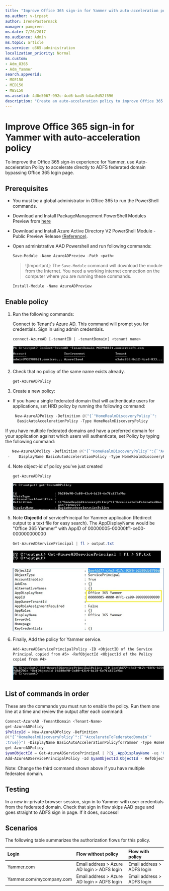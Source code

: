 ```yaml
---
title: "Improve Office 365 sign-in for Yammer with auto-acceleration policy"
ms.author: v-irpast
author: IrenePasternack
manager: pamgreen
ms.date: 7/26/2017
ms.audience: Admin
ms.topic: article
ms.service: o365-administration
localization_priority: Normal
ms.custom:
- Adm_O365
- Adm_Yammer
search.appverid:
- MOE150
- MED150
- MBS150
ms.assetid: 4d0e5067-992c-4cd6-bad5-b4ac0d52f596
description: "Create an auto-acceleration policy to improve Office 365 sign-in for Yammer."
---
```


# Improve Office 365 sign-in for Yammer with auto-acceleration policy

To improve the Office 365 sign-in experience for Yammer, use Auto-acceleration Policy to accelerate directly to ADFS federated domain bypassing Office 365 login page. 
  
## Prerequisites

- You must be a global administrator in Office 365 to run the PowerShell commands.
    
- Download and Install PackageManagement PowerShell Modules Preview from [here](https://www.microsoft.com/en-us/download/details.aspx?id=49186)
    
- Download and Install Azure Active Directory V2 PowerShell Module - Public Preview Release [(](https://www.powershellgallery.com/packages/AzureADPreview/2.0.0.85)[Reference](https://www.powershellgallery.com/packages/AzureADPreview/2.0.0.85)[)](https://www.powershellgallery.com/packages/AzureADPreview/2.0.0.85).
    
- Open administrative AAD Powershell and run following commands:
    
    ```powershell
    Save-Module -Name AzureADPreview -Path <path>
    ```

     >![Important]:
    >The  `Save-Module` command will download the module from the Internet. You need a working internet connection on the computer where you are running these commands. 

  
    ```powershell
    Install-Module -Name AzureADPreview
    ```

## Enable policy

1. Run the following commands:
    
    Connect to Tenant's Azure AD. This command will prompt you for credentials. Sign in using admin credentials.
    
      ```powershell
     connect-AzureAD [-tenantID | -tenantDomain] <tenant name>
     ```

    ![Examnple sign-in using admin credentials.](../media/7f7c2ac7-b7dc-4ee1-b5c6-32b3c2ae6dc1.jpg)
  
2. Check that no policy of the same name exists already.
    
      ```powershell
      get-AzureADPolicy
      ```

3. Create a new policy:
    
  - If you have a single federated domain that will authenticate users for applications, set HRD policy by running the following command:
    
     ```powershell
      New-AzureADPolicy -Definition @("{`"HomeRealmDiscoveryPolicy`":        {`"AccelerateToFederatedDomain`":true}}") -DisplayName
       BasicAutoAccelerationPolicy -Type HomeRealmDiscoveryPolicy
    ```

If you have multiple federated domains and have a preferred domain for your application against which users will authenticate, set Policy by typing the following command:
    
   ```powershell
      New-AzureADPolicy -Definition @("{`"HomeRealmDiscoveryPolicy`":{`"AccelerateToFederatedDomain`":true,`"PreferredDomain`":`"contoso.com`"}}")
    -    DisplayName BasicAutoAccelerationPolicy -Type HomeRealmDiscoveryPolicy
   ```

4. Note object-id of policy you've just created
    ```powershell
    get-AzureADPolicy
    ```
    ![Example output of new policy](../media/622b3fcc-ed8b-4941-85be-e045b153607e.jpg)

5. Note **ObjectId** of servicePrincipal for Yammer application (Redirect output to a text file for easy search). The AppDisplayName would be "Office 365 Yammer" with AppID of 00000005-00000ff1-ce00-000000000000 
    
    ```powershell
    Get-AzureADServicePrincipal | fl > output.txt
    ```
    ![Command line for redirecting output to a text file](../media/31fee97b-75a2-498e-b404-c925f018615f.jpg)

    ![Example of output to a text file](../media/063f131c-413a-4372-8b11-e79a41e421b2.jpg)
  
6. Finally, Add the policy for Yammer service.
    
      ```
      Add-AzureADServicePrincipalPolicy -ID <ObjectID of the Service Principal copied from #5> -RefObjectId <ObjectId of the Policy copied from #4>
      ```

    ![Command line for adding the policy for Yammer service](../media/3547246b-9d0f-4f97-9910-14c9559bf2fa.jpg)
  
## List of commands in order

These are the commands you must run to enable the policy. Run them one line at a time and review the output after each command:
  
```Powershell
Connect-AzureAD -TenantDomain <Tenant-Name>
get-AzureADPolicy
$PolicyId = New-AzureADPolicy -Definition
@("{`"HomeRealmDiscoveryPolicy`":{`"AccelerateToFederatedDomain`"
:true}}") -DisplayName BasicAutoAccelerationPolicyforYammer -Type HomeRealmDiscoveryPolicy
get-AzureADPolicy
$yamObjectId = Get-AzureADServicePrincipal | ?{$_.AppDisplayName -eq 'Office 365 Yammer'}
Add-AzureADServicePrincipalPolicy -Id $yamObjectId.ObjectId - RefObjectId $PolicyId.Id
```

Note: Change the third command shown above if you have multiple federated domain.
  
## Testing

In a new in-private browser session, sign in to Yammer with user credentials from the federated domain. Check that sign in flow skips AAD page and goes straight to ADFS sign in page. If it does, success!
  
## Scenarios

The following table summarizes the authorization flows for this policy.
  
|**Login**|**Flow without policy**|**Flow with policy**|
|:-----|:-----|:-----|
|Yammer.com  <br/> |Email address \> Azure AD login \> ADFS login  <br/> |Email address \> ADFS login  <br/> |
|Yammer.com/mycompany.com  <br/> |Email address \> Azure AD login \> ADFS login  <br/> |Email address \> ADFS login  <br/> |
   

